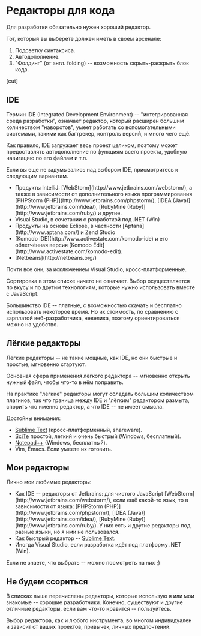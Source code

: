# Редакторы для кода

Для разработки обязательно нужен хороший редактор. 

Тот, который вы выберете должен иметь в своем арсенале:

<ol>
<li>Подсветку синтаксиса.</li>
<li>Автодополнение.</li>
<li>"Фолдинг" (от англ. folding) -- возможность скрыть-раскрыть блок кода.</li>
</ol>

[cut]
## IDE

Термин IDE (Integrated Development Environment) -- "интегрированная среда разработки", означает редактор, который расширен большим количеством "наворотов", умеет работать со вспомогательными системами, такими как багтрекер, контроль версий, и много чего ещё.

Как правило, IDE загружает весь проект целиком, поэтому может предоставлять автодополнение по функциям всего проекта, удобную навигацию по его файлам и т.п.

Если вы еще не задумывались над выбором IDE, присмотритесь к следующим вариантам. 

<ul>
<li>Продукты IntelliJ: [WebStorm](http://www.jetbrains.com/webstorm/), а также в зависимости от дополнительного языка программирования [PHPStorm (PHP)](http://www.jetbrains.com/phpstorm/), [IDEA (Java)](http://www.jetbrains.com/idea/), [RubyMine (Ruby)](http://www.jetbrains.com/ruby/) и другие.</li>
<li>Visual Studio, в сочетании с разработкой под .NET (Win)</li>
<li>Продукты на основе Eclipse, в частности [Aptana](http://www.aptana.com/) и Zend Studio</li>
<li>[Komodo IDE](http://www.activestate.com/komodo-ide) и его облегчённая версия [Komodo Edit](http://www.activestate.com/komodo-edit).</li>
<li>[Netbeans](http://netbeans.org/)</li>
</ul>

Почти все они, за исключением Visual Studio, кросс-платформенные.

Сортировка в этом списке ничего не означает. Выбор осуществляется по вкусу и по другим технологиям, которые нужно использовать вместе с JavaScript.

Большинство IDE -- платные, с возможностью скачать и бесплатно использовать некоторое время. Но их стоимость, по сравнению с зарплатой веб-разработчика, невелика, поэтому ориентироваться можно на удобство.

## Лёгкие редакторы

Лёгкие редакторы -- не такие мощные, как IDE, но они быстрые и простые, мгновенно стартуют. 

Основная сфера применения лёгкого редактора -- мгновенно открыть нужный файл, чтобы что-то в нём поправить.

На практике "лёгкие" редакторы могут обладать большим количеством плагинов, так что граница между IDE и "лёгким" редактором размыта, спорить что именно редактор, а что IDE -- не имеет смысла. 

Достойны внимания:

<ul>
<li><a href="http://www.sublimetext.com">Sublime Text</a> (кросс-платформенный, shareware).</li>
<li><a href="http://www.scintilla.org/">SciTe</a> простой, легкий и очень быстрый (Windows, бесплатный).</li>
<li><a href="http://sourceforge.net/projects/notepad-plus/">Notepad++</a> (Windows, бесплатный).</li>
<li>Vim, Emacs. Если умеете их готовить.</li>
</ul>

## Мои редакторы

Лично мои любимые редакторы:

<ul>
<li>Как IDE -- редакторы от Jetbrains: для чистого JavaScript [WebStorm](http://www.jetbrains.com/webstorm/), если ещё какой-то язык, то в зависимости от языка: [PHPStorm (PHP)](http://www.jetbrains.com/phpstorm/), [IDEA (Java)](http://www.jetbrains.com/idea/), [RubyMine (Ruby)](http://www.jetbrains.com/ruby/). У них есть и другие редакторы под разные языки, но я ими не пользовался.</li>
<li>Как быстрый редактор -- <a href="http://www.sublimetext.com">Sublime Text</a>.</li>
<li>Иногда Visual Studio, если разработка идёт под платформу .NET (Win).</li>
</ul>

Если не знаете, что выбрать -- можно посмотреть на них ;)

## Не будем ссориться

В списках выше перечислены редакторы, которые использую я или мои знакомые -- хорошие разработчики. Конечно, существуют и другие отличные редакторы, если вам что-то нравится -- пользуйтесь.

Выбор редактора, как и любого инструмента, во многом индивидуален и зависит от ваших проектов, привычек, личных предпочтений.